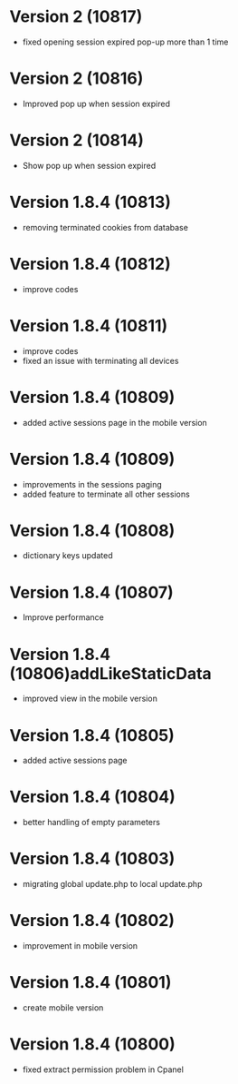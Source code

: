 # Version 2 (10817)
- fixed opening session expired pop-up more than 1 time

# Version 2 (10816)
- Improved pop up when session expired

# Version 2 (10814)
- Show pop up when session expired

# Version 1.8.4 (10813)
- removing terminated cookies from database 

# Version 1.8.4 (10812)
- improve codes

# Version 1.8.4 (10811)
- improve codes
- fixed an issue with terminating all devices

# Version 1.8.4 (10809)
- added active sessions page in the mobile version

# Version 1.8.4 (10809)
- improvements in the sessions paging
- added feature to terminate all other sessions

# Version 1.8.4 (10808)
- dictionary keys updated

# Version 1.8.4 (10807)
- Improve performance

# Version 1.8.4 (10806)addLikeStaticData 
- improved view in the mobile version

# Version 1.8.4 (10805)
- added active sessions page

# Version 1.8.4 (10804)
- better handling of empty parameters

# Version 1.8.4 (10803)
- migrating global update.php to local update.php

# Version 1.8.4 (10802)
- improvement in mobile version

# Version 1.8.4 (10801)
- create mobile version

# Version 1.8.4 (10800)
- fixed extract permission problem in Cpanel
